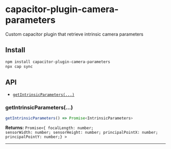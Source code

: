 # capacitor-plugin-camera-parameters

Custom capacitor plugin that retrieve intrinsic camera parameters

## Install

```bash
npm install capacitor-plugin-camera-parameters
npx cap sync
```

## API

<docgen-index>

* [`getIntrinsicParameters(...)`](#getIntrinsicParameters)

</docgen-index>

<docgen-api>
<!--Update the source file JSDoc comments and rerun docgen to update the docs below-->

### getIntrinsicParameters(...)

```typescript
getIntrinsicParameters() => Promise<IntrinsicParameters>
```

**Returns:** <code>Promise&lt;{ 
  focalLength: number;
  sensorWidth: number;
  sensorHeight: number;
  principalPointX: number;
  principalPointY: number;}
&gt;</code>

--------------------

</docgen-api>

